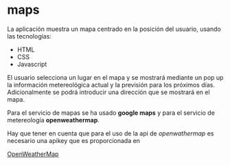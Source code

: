 # maps

La aplicación muestra un mapa centrado en la posición del usuario, usando las tecnologías: 

* HTML
* CSS
* Javascript

El usuario selecciona un lugar en el mapa y se mostrará mediante un pop up la información metereológica actual y la 
previsión para los próximos días. Adicionalmente se podrá introducir una dirección que se mostrará en el mapa.

Para el servicio de mapas se ha usado **google maps** y para el servicio de metereología **openweathermap**.

Hay que tener en cuenta que para el uso de la api de *openwathermap* es necesario una apikey que es proporcionada en 

[OpenWeatherMap](www.openweathermap.org "")
